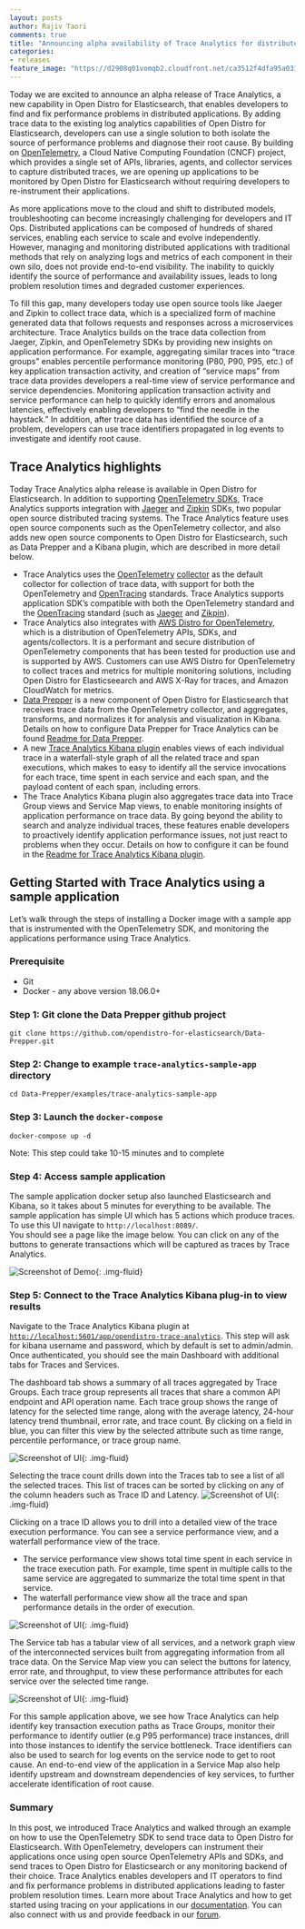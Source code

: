 ```yaml
---
layout: posts
author: Rajiv Taori 
comments: true
title: "Announcing alpha availability of Trace Analytics for distributed tracing"
categories:
- releases
feature_image: "https://d2908q01vomqb2.cloudfront.net/ca3512f4dfa95a03169c5a670a4c91a19b3077b4/2019/03/26/open_disto-elasticsearch-logo-800x400.jpg"
---
```



Today we are excited to announce an alpha release of Trace Analytics, a new capability in Open Distro for Elasticsearch, that enables developers to find and fix performance problems in distributed applications. By adding trace data to the existing log analytics capabilities of Open Distro for Elasticsearch, developers can use a single solution to both isolate the source of performance problems and diagnose their root cause. By building on [OpenTelemetry](https://opentelemetry.io/), a Cloud Native Computing Foundation (CNCF) project, which provides a single set of APIs, libraries, agents, and collector services to capture distributed traces, we are opening up applications to be monitored by Open Distro for Elasticsearch without requiring developers to re-instrument their applications. 

As more applications move to the cloud and shift to distributed models, troubleshooting can become increasingly challenging for developers and IT Ops. Distributed applications can be composed of hundreds of shared services, enabling each service to scale and evolve independently. However, managing and monitoring distributed applications with traditional methods that rely on analyzing logs and metrics of each component in their own silo, does not provide end-to-end visibility. The inability to quickly identify the source of performance and availability issues, leads to long problem resolution times and degraded customer experiences.

To fill this gap, many developers today use open source tools like Jaeger and Zipkin to collect trace data, which is a specialized form of machine generated data that follows requests and responses across a microservices architecture. Trace Analytics builds on the trace data collection from Jaeger, Zipkin, and OpenTelemetry SDKs by providing new insights on application performance. For example, aggregating similar traces into “trace groups” enables percentile performance monitoring (P80, P90, P95, etc.) of key application transaction activity, and creation of “service maps” from trace data provides developers a real-time view of service performance and service dependencies. Monitoring application transaction activity and service performance can help to quickly identify errors and anomalous latencies, effectively enabling developers to “find the needle in the haystack.” In addition, after trace data has identified the source of a problem, developers can use trace identifiers propagated in log events to investigate and identify root cause. 


## Trace Analytics highlights

Today Trace Analytics alpha release is available in Open Distro for Elasticsearch. In addition to supporting [OpenTelemetry SDKs](https://opentelemetry.io/docs/concepts/instrumenting/), Trace Analytics supports integration with [Jaeger](https://www.jaegertracing.io/) and [Zipkin](https://zipkin.io/) SDKs, two popular open source distributed tracing systems. The Trace Analytics feature uses open source components such as the OpenTelemetry collector, and also adds new open source components to Open Distro for Elasticsearch, such as Data Prepper and a Kibana plugin, which are described in more detail below.

* Trace Analytics uses the [OpenTelemetry](https://opentelemetry.io/docs/collector/) [collector](https://opentelemetry.io/docs/collector/) as the default collector for collection of trace data, with support for both the OpenTelemetry and [OpenTracing](https://opentracing.io/) standards. Trace Analytics supports application SDK’s compatible with both the OpenTelemetry standard and the [OpenTracing](https://opentracing.io/) standard (such as [Jaeger](https://www.jaegertracing.io/) and [Zikpin](https://zipkin.io/)).
* Trace Analytics also integrates with [AWS Distro for OpenTelemetry](https://aws-otel.github.io/), which is a distribution of OpenTelemetry APIs, SDKs, and agents/collectors. It is a performant and secure distribution of OpenTelemetry components that has been tested for production use and is supported by AWS. Customers can use AWS Distro for OpenTelemetry to collect traces and metrics for multiple monitoring solutions, including Open Distro for Elasticseearch and AWS X-Ray for traces, and Amazon CloudWatch for metrics.
* [Data Prepper](https://github.com/opendistro-for-elasticsearch/Data-Prepper) is a new component of Open Distro for Elasticsearch that receives trace data from the OpenTelemetry collector, and aggregates, transforms, and normalizes it for analysis and visualization in Kibana. Details on how to configure Data Prepper for Trace Analytics can be found [Readme for Data Prepper](https://github.com/opendistro-for-elasticsearch/Data-Prepper/blob/master/README.md).
* A new [Trace Analytics Kibana plugin](https://github.com/opendistro-for-elasticsearch/trace-analytics/) enables views of each individual trace in a waterfall-style graph of all the related trace and span executions, which makes to easy to identify all the service invocations for each trace, time spent in each service and each span, and the payload content of each span, including errors.
* The Trace Analytics Kibana plugin also aggregates trace data into Trace Group views and Service Map views, to enable monitoring insights of application performance on trace data. By going beyond the ability to search and analyze individual traces, these features enable developers to proactively identify application performance issues, not just react to problems when they occur. Details on how to configure it can be found in the [Readme for Trace Analytics Kibana plugin](https://github.com/opendistro-for-elasticsearch/trace-analytics/blob/main/README.md).



## Getting Started with Trace Analytics using a sample application

Let’s walk through the steps of installing a Docker image with a sample app that is instrumented with the OpenTelemetry SDK, and monitoring the applications performance using Trace Analytics.

### Prerequisite

- Git
- Docker - any above version 18.06.0+

### Step 1: Git clone the Data Prepper github project

```
git clone https://github.com/opendistro-for-elasticsearch/Data-Prepper.git 
```

### Step 2: Change to example `trace-analytics-sample-app` directory

```
cd Data-Prepper/examples/trace-analytics-sample-app 
```

### Step 3: Launch the `docker-compose`

```
docker-compose up -d  
```

Note: This step could take 10-15 minutes and to complete

### Step 4: Access sample application

The sample application docker setup also launched Elasticsearch and Kibana, so it takes about 5 minutes for everything to be available. The sample application has simple UI which has 5 actions which produce traces. To use this UI navigate to  `http://localhost:8089/`.  
You should see a page like the image below. You can click on any of the buttons to generate transactions which will be captured as traces by Trace Analytics.

![Screenshot of Demo](/for-elasticsearch/assets/media/blog-images/2020-12-14-announcing-trace-analytics-1.png){: .img-fluid}

###  Step 5: Connect to the Trace Analytics Kibana plug-in to view results

Navigate to the Trace Analytics Kibana plugin at 
[`http://localhost:5601/app/opendistro-trace-analytics`](http://localhost:5601/app/opendistro-trace-analytics). This step will ask for kibana username and password, which by default is set to admin/admin. Once authenticated, you should see the main Dashboard with additional tabs for Traces and Services.

The dashboard tab shows a summary of all traces aggregated by Trace Groups. Each trace group represents all traces that share a common API endpoint and API operation name. Each trace group shows the range of latency for the selected time range, along with the average latency, 24-hour latency trend thumbnail, error rate, and trace count. By clicking on a field in blue, you can filter this view by the selected attribute such as time range, percentile performance, or trace group name.

![Screenshot of UI](/for-elasticsearch/assets/media/blog-images/2020-12-14-announcing-trace-analytics-2.png){: .img-fluid}

Selecting the trace count drills down into the Traces tab to see a list of all the selected traces. This list of traces can be sorted by clicking on any of the column headers such as Trace ID and Latency. 
![Screenshot of UI](/for-elasticsearch/assets/media/blog-images/2020-12-14-announcing-trace-analytics-3.png){: .img-fluid}

Clicking on a trace ID allows you to drill into a detailed view of the trace execution performance. You can see a service performance view, and a waterfall performance view of the trace. 

* The service performance view shows total time spent in each service in the trace execution path. For example, time spent in multiple calls to the same service are aggregated to summarize the total time spent in that service. 
* The waterfall performance view show all the trace and span performance details in the order of execution.

![Screenshot of UI](/for-elasticsearch/assets/media/blog-images/2020-12-14-announcing-trace-analytics-4.png){: .img-fluid}

The Service tab has a tabular view of all services, and a network graph view of the interconnected services built from aggregating information from all trace data. On the Service Map view you can select the buttons for latency, error rate, and throughput, to view these performance attributes for each service over the selected time range.

![Screenshot of UI](/for-elasticsearch/assets/media/blog-images/2020-12-14-announcing-trace-analytics-5.png){: .img-fluid}

For this sample application above, we see how Trace Analytics can help identify key transaction execution paths as Trace Groups, monitor their performance to identify outlier (e.g P95 performance) trace instances, drill into those instances to identify the service bottleneck. Trace identifiers can also be used to search for log events on the service node to get to root cause. An end-to-end view of the application in a Service Map also help identify upstream and downstream dependencies of key services, to further accelerate identification of root cause.

### Summary

In this post, we introduced Trace Analytics and walked through an example on how to use the OpenTelemetry SDK to send trace data to Open Distro for Elasticsearch. With OpenTelemetry, developers can instrument their applications once using open source OpenTelemetry APIs and SDKs, and send traces to Open Distro for Elasticsearch or any monitoring backend of their choice. Trace Analytics enables developers and IT operators to find and fix performance problems in distributed applications leading to faster problem resolution times. Learn more about Trace Analytics and how to get started using tracing on your applications in our [documentation](https://opendistro.github.io/for-elasticsearch-docs/docs/trace/). You can also connect with us and provide feedback in our [forum](https://discuss.opendistrocommunity.dev/c/trace-analytics/49).


